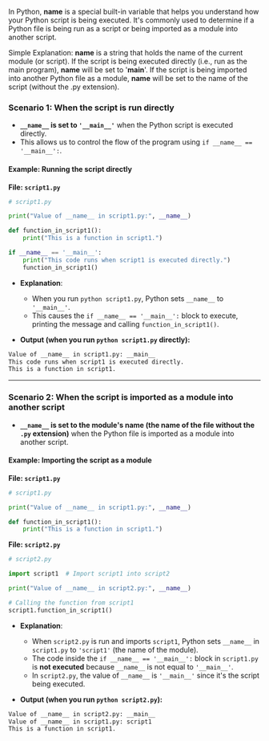 
In Python, __name__ is a special built-in variable that helps you understand how your Python script is being executed. It's commonly used to determine if a Python file is being run as a script or being imported as a module into another script.

Simple Explanation:
__name__ is a string that holds the name of the current module (or script).
If the script is being executed directly (i.e., run as the main program), __name__ will be set to '__main__'.
If the script is being imported into another Python file as a module, __name__ will be set to the name of the script (without the .py extension).


### **Scenario 1: When the script is **run directly****

- **`__name__` is set to `'__main__'`** when the Python script is executed directly.
- This allows us to control the flow of the program using `if __name__ == '__main__':`.

#### Example: **Running the script directly**

**File: `script1.py`**

```python
# script1.py

print("Value of __name__ in script1.py:", __name__)

def function_in_script1():
    print("This is a function in script1.")

if __name__ == '__main__':
    print("This code runs when script1 is executed directly.")
    function_in_script1()
```

- **Explanation**:
  - When you run `python script1.py`, Python sets `__name__` to `'__main__'`.
  - This causes the `if __name__ == '__main__':` block to execute, printing the message and calling `function_in_script1()`.

- **Output (when you run `python script1.py` directly):**

```bash
Value of __name__ in script1.py: __main__
This code runs when script1 is executed directly.
This is a function in script1.
```

---

### **Scenario 2: When the script is **imported as a module** into another script**

- **`__name__` is set to the **module's name** (the name of the file without the `.py` extension)** when the Python file is imported as a module into another script.

#### Example: **Importing the script as a module**

**File: `script1.py`**

```python
# script1.py

print("Value of __name__ in script1.py:", __name__)

def function_in_script1():
    print("This is a function in script1.")
```

**File: `script2.py`**

```python
# script2.py

import script1  # Import script1 into script2

print("Value of __name__ in script2.py:", __name__)

# Calling the function from script1
script1.function_in_script1()
```

- **Explanation**:
  - When `script2.py` is run and imports `script1`, Python sets `__name__` in `script1.py` to `'script1'` (the name of the module).
  - The code inside the `if __name__ == '__main__':` block in `script1.py` is **not executed** because `__name__` is not equal to `'__main__'`.
  - In `script2.py`, the value of `__name__` is `'__main__'` since it's the script being executed.

- **Output (when you run `python script2.py`):**

```bash
Value of __name__ in script2.py: __main__
Value of __name__ in script1.py: script1
This is a function in script1.
```
